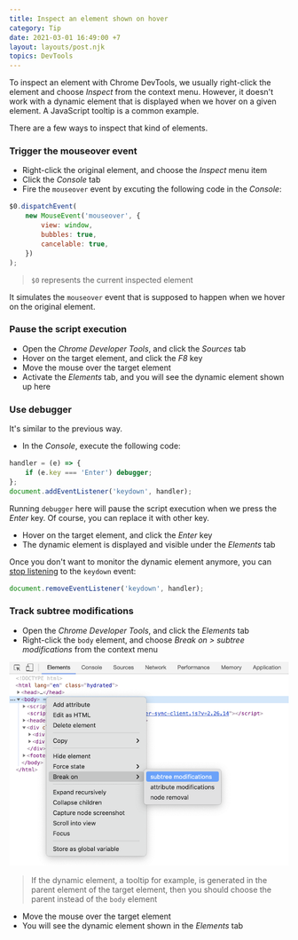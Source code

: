 ```yaml
---
title: Inspect an element shown on hover
category: Tip
date: 2021-03-01 16:49:00 +7
layout: layouts/post.njk
topics: DevTools
---
```


To inspect an element with Chrome DevTools, we usually right-click the element and choose _Inspect_ from the context menu.
However, it doesn't work with a dynamic element that is displayed when we hover on a given element. A JavaScript tooltip is a common example.

There are a few ways to inspect that kind of elements.

### Trigger the mouseover event

-   Right-click the original element, and choose the _Inspect_ menu item
-   Click the _Console_ tab
-   Fire the `mouseover` event by excuting the following code in the _Console_:

```js
$0.dispatchEvent(
    new MouseEvent('mouseover', {
        view: window,
        bubbles: true,
        cancelable: true,
    })
);
```

> `$0` represents the current inspected element

It simulates the `mouseover` event that is supposed to happen when we hover on the original element.

### Pause the script execution

-   Open the _Chrome Developer Tools_, and click the _Sources_ tab
-   Hover on the target element, and click the _F8_ key
-   Move the mouse over the target element
-   Activate the _Elements_ tab, and you will see the dynamic element shown up here

### Use debugger

It's similar to the previous way.

-   In the _Console_, execute the following code:

```js
handler = (e) => {
    if (e.key === 'Enter') debugger;
};
document.addEventListener('keydown', handler);
```

Running `debugger` here will pause the script execution when we press the _Enter_ key. Of course, you can replace it with other key.

-   Hover on the target element, and click the _Enter_ key
-   The dynamic element is displayed and visible under the _Elements_ tab

Once you don't want to monitor the dynamic element anymore, you can [stop listening](https://htmldom.dev/attach-or-detach-an-event-handler) to the `keydown` event:

```js
document.removeEventListener('keydown', handler);
```

### Track subtree modifications

-   Open the _Chrome Developer Tools_, and click the _Elements_ tab
-   Right-click the `body` element, and choose _Break on > subtree modifications_ from the context menu

![Break on subtree modifications](/img/subtree-modifications.png)

> If the dynamic element, a tooltip for example, is generated in the parent element of the target element, then you should choose the parent instead of the `body` element

-   Move the mouse over the target element
-   You will see the dynamic element shown in the _Elements_ tab

